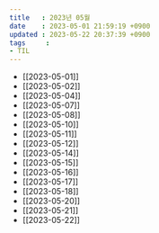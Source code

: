 ```yaml
---
title   : 2023년 05월
date    : 2023-05-01 21:59:19 +0900
updated : 2023-05-22 20:37:39 +0900
tags     : 
- TIL
---
```

- [[2023-05-01]]
- [[2023-05-02]]
- [[2023-05-04]]
- [[2023-05-07]]
- [[2023-05-08]]
- [[2023-05-10]]
- [[2023-05-11]]
- [[2023-05-12]]
- [[2023-05-14]]
- [[2023-05-15]]
- [[2023-05-16]]
- [[2023-05-17]]
- [[2023-05-18]]
- [[2023-05-20]]
- [[2023-05-21]]
- [[2023-05-22]]
